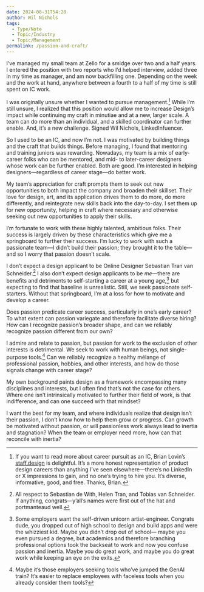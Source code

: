 ```yaml
---
date: 2024-08-31T54:28
author: Wil Nichols
tags:
  - Type/Note
  - Topic/Industry
  - Topic/Management
permalink: /passion-and-craft/
---
```


I’ve managed my small team at Zello for a smidge over two and a half years. I entered the position with two reports who I’d helped interview, added three in my time as manager, and am now backfilling one. Depending on the week and the work at hand, anywhere between a fourth to a half of my time is still spent on IC work.

I was originally unsure whether I wanted to pursue management.[^1] While I’m still unsure, I realized that this position would allow me to increase Design’s impact while continuing my craft in minutiae and at a new, larger scale. A team can do more than an individual, and a skilled coordinator can further enable. And, it’s a new challenge. Signed Wil Nichols, LinkedInfuencer. 

So I used to be an IC, and now I’m not. I was motivated by building things and the craft that builds things. Before managing, I found that mentoring and training juniors was rewarding. Nowadays, my team is a mix of early-career folks who can be mentored, and mid- to later-career designers whose work can be further enabled. Both are good. I’m interested in helping designers—regardless of career stage—do better work.

My team’s appreciation for craft prompts them to seek out new opportunities to both impact the company and broaden their skillset. Their love for design, art, and its application drives them to do more, do more differently, and reintegrate new skills back into the day-to-day. I set them up for new opportunity, helping in craft where necessary and otherwise seeking out new opportunities to apply their skills. 

I’m fortunate to work with these highly talented, ambitious folks. Their success is largely driven by these characteristics which give me a springboard to further their success. I’m lucky to work with such a passionate team—I didn’t build their passion; they brought it to the table—and so I worry that passion doesn’t scale. 

I don’t expect a design applicant to be Online Designer Sebastian Tran van Schneider.[^2] I also don’t expect design applicants to be _me_—there are benefits and detriments to self-starting a career at a young age,[^3] but expecting to find that baseline is unrealistic. Still, we seek passionate self-starters. Without that springboard, I’m at a loss for how to motivate and develop a career.

Does passion predicate career success, particularly in one’s early career? To what extent can passion variegate and therefore facilitate diverse hiring? How can I recognize passion’s broader shape, and can we reliably recognize passion different from our own?

I admire and relate to passion, but passion for work to the exclusion of other interests is detrimental. We seek to work with human beings, not single-purpose tools.[^4] Can we reliably recognize a healthy mélange of professional passion, hobbies, and other interests, and how do those signals change with career stage?

My own background paints design as a framework encompassing many disciplines and interests, but I often find that’s not the case for others. Where one isn’t intrinsically motivated to further  their field of work, is that indifference, and can one succeed with that mindset?

I want the best for my team, and where individuals realize that design isn’t their passion, I don’t know how to help them grow or progress. Can growth be motivated without passion, or will passionless work always lead to inertia and stagnation? When the team or employer need more, how can that reconcile with inertia?

[^1]: If you want to read more about career pursuit as an IC, Brian Lovin’s [staff.design](https://staff.design) is delightful. It’s a more honest representation of product design careers than anything I’ve seen elsewhere—there’s no LinkedIn or X impressions to gain, and no one’s trying to hire you. It’s diverse, informative, good, and free. Thanks, Brian.

[^2]: All respect to Sebastian de With, Helen Tran, and Tobias van Schneider. If anything, congrats—y’all’s names were first out of the hat and portmanteaud well.

[^3]: Some employers want the self-driven unicorn artist-engineer. Congrats dude, you dropped out of high school to design and build apps and were the whizziest kid. Maybe you didn’t drop out of school— maybe you even pursued a degree, but academics and therefore branching professional options took the backseat to work and now you confuse passion and inertia. Maybe you do great work, and maybe you do great work while keeping an eye on the exits. 

[^4]: Maybe it’s those employers seeking tools who’ve jumped the GenAI train? It’s easier to replace employees with faceless tools when you already consider them tools?